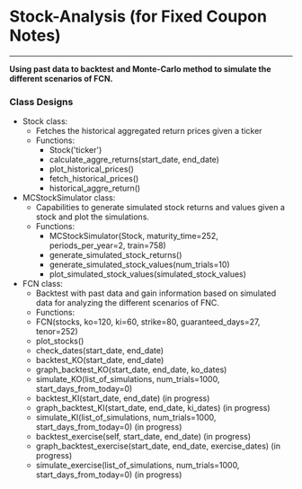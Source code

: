 # Stock-Analysis (for Fixed Coupon Notes)
---
**Using past data to backtest and Monte-Carlo method to simulate the different scenarios of FCN.**
### Class Designs
 - Stock class:
   - Fetches the historical aggregated return prices given a ticker 
   - Functions:
     - Stock('ticker')
     - calculate_aggre_returns(start_date, end_date)
     - plot_historical_prices()
     - fetch_historical_prices()
     - historical_aggre_return()
 - MCStockSimulator class:
   - Capabilities to generate simulated stock returns and values given a stock and plot the simulations.
   - Functions:
     - MCStockSimulator(Stock, maturity_time=252, periods_per_year=2, train=758)
      - generate_simulated_stock_returns()
      - generate_simulated_stock_values(num_trials=10)
      - plot_simulated_stock_values(simulated_stock_values)
 - FCN class:
   - Backtest with past data and gain information based on simulated data for analyzing the different scenarios of FNC.
   - Functions:
    - FCN(stocks, ko=120, ki=60, strike=80, guaranteed_days=27, tenor=252)
    - plot_stocks()
    - check_dates(start_date, end_date)
    - backtest_KO(start_date, end_date)
    - graph_backtest_KO(start_date, end_date, ko_dates)
    - simulate_KO(list_of_simulations, num_trials=1000, start_days_from_today=0)
    - backtest_KI(start_date, end_date) (in progress)
    - graph_backtest_KI(start_date, end_date, ki_dates) (in progress)
    - simulate_KI(list_of_simulations, num_trials=1000, start_days_from_today=0) (in progress)
    - backtest_exercise(self, start_date, end_date) (in progress)
    - graph_backtest_exercise(start_date, end_date, exercise_dates) (in progress)
    - simulate_exercise(list_of_simulations, num_trials=1000, start_days_from_today=0) (in progress)